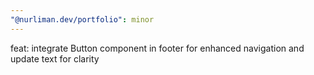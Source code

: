```yaml
---
"@nurliman.dev/portfolio": minor
---
```


feat: integrate Button component in footer for enhanced navigation and update text for clarity
